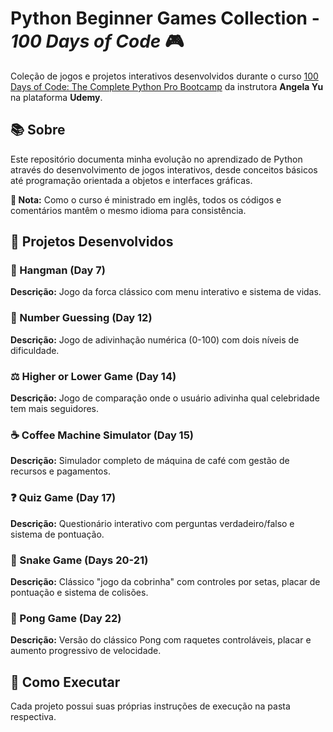 #  Python Beginner Games Collection - *100 Days of Code* 🎮

Coleção de jogos e projetos interativos desenvolvidos durante o curso [100 Days of Code: The Complete Python Pro Bootcamp](https://www.udemy.com/course/100-days-of-code/) da instrutora **Angela Yu** na plataforma **Udemy**.

## 📚 Sobre
Este repositório documenta minha evolução no aprendizado de Python através do desenvolvimento de jogos interativos, desde conceitos básicos até programação orientada a objetos e interfaces gráficas.

**📝 Nota:** Como o curso é ministrado em inglês, todos os códigos e comentários mantêm o mesmo idioma para consistência.

## 🎲 Projetos Desenvolvidos

### 🎯 Hangman (Day 7)
**Descrição:** Jogo da forca clássico com menu interativo e sistema de vidas.

### 🔢 Number Guessing (Day 12)
**Descrição:** Jogo de adivinhação numérica (0-100) com dois níveis de dificuldade.

### ⚖️ Higher or Lower Game (Day 14)  
**Descrição:** Jogo de comparação onde o usuário adivinha qual celebridade tem mais seguidores.

### ☕ Coffee Machine Simulator (Day 15)
**Descrição:** Simulador completo de máquina de café com gestão de recursos e pagamentos.

### ❓ Quiz Game (Day 17)
**Descrição:** Questionário interativo com perguntas verdadeiro/falso e sistema de pontuação.

### 🐍 Snake Game (Days 20-21)
**Descrição:** Clássico "jogo da cobrinha" com controles por setas, placar de pontuação e sistema de colisões.

### 🏓 Pong Game (Day 22)
**Descrição:** Versão do clássico Pong com raquetes controláveis, placar e aumento progressivo de velocidade.

## 🚀 Como Executar
Cada projeto possui suas próprias instruções de execução na pasta respectiva.

